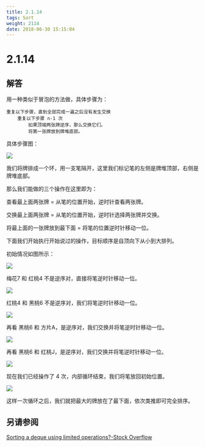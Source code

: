 ```yaml
---
title: 2.1.14
tags: Sort
weight: 2114
date: 2018-06-30 15:15:04
---
```


# 2.1.14


## 解答

用一种类似于冒泡的方法做，具体步骤为：

```
重复以下步骤，直到全部完成一遍之后没有发生交换
    重复以下步骤 n-1 次
        如果顶端两张牌逆序，那么交换它们。
        将第一张牌放到牌堆底部。
```

具体步骤图：

![](/resources/2-1-14/1.jpg)

我们将牌排成一个环，用一支笔隔开，这里我们标记笔的左侧是牌堆顶部，右侧是牌堆底部。

那么我们能做的三个操作在这里即为： 

查看最上面两张牌 = 从笔的位置开始，逆时针查看两张牌。 

交换最上面两张牌 = 从笔的位置开始，逆时针选择两张牌并交换。 

将最上面的一张牌放到最下面 = 将笔的位置逆时针移动一位。 

下面我们开始执行开始说过的操作，目标顺序是自顶向下从小到大排列。 

初始情况如图所示：

![](/resources/2-1-14/2.jpg)

梅花7 和 红桃4 不是逆序对，直接将笔逆时针移动一位。

![](/resources/2-1-14/3.jpg)

红桃4 和 黑桃6 不是逆序对，我们将笔逆时针移动一位。

![](/resources/2-1-14/4.jpg)

再看 黑桃6 和 方片A，是逆序对，我们交换并将笔逆时针移动一位。

![](/resources/2-1-14/5.jpg)

再看 黑桃6 和 红桃J，是逆序对，我们交换并将笔逆时针移动一位。

![](/resources/2-1-14/6.jpg)

现在我们已经操作了 4 次，内部循环结束，我们将笔放回初始位置。

![](/resources/2-1-14/7.jpg)

这样一次循环之后，我们就把最大的牌放在了最下面，依次类推即可完全排序。

## 另请参阅

[Sorting a deque using limited operations?-Stock Overflow](https://stackoverflow.com/questions/28243757/sorting-a-deque-using-limited-operations)
